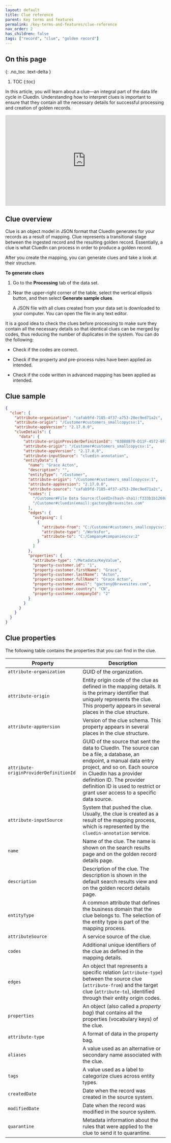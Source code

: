 ```yaml
---
layout: default
title: Clue reference
parent: Key terms and features
permalink: /key-terms-and-features/clue-reference
nav_order: 2
has_children: false
tags: ["record", "clue", "golden record"]
---
```

## On this page
{: .no_toc .text-delta }
1. TOC
{:toc}

In this article, you will learn about a clue—an integral part of the data life cycle in CluedIn. Understanding how to interpret clues is important to ensure that they contain all the necessary details for successful processing and creation of golden records.

<div style="padding:56.25% 0 0 0;position:relative;">
<iframe src="https://player.vimeo.com/video/901142502?h=12b6e293b7&amp;badge=0&amp;autopause=0&amp;player_id=0&amp;app_id=58479" frameborder="0" allow="autoplay; fullscreen; picture-in-picture" style="position:absolute;top:0;left:0;width:100%;height:100%;" title="Clue reference"></iframe>
</div>

## Clue overview

Clue is an object model in JSON format that CluedIn generates for your records as a result of mapping. Clue represents a transitional stage between the ingested record and the resulting golden record. Essentially, a clue is what CluedIn can process in order to produce a golden record.

After you create the mapping, you can generate clues and take a look at their structure.

**To generate clues**

1. Go to the **Processing** tab of the data set.

1. Near the upper-right corner of the table, select the vertical ellipsis button, and then select **Generate sample clues**.

    A JSON file with all clues created from your data set is downloaded to your computer. You can open the file in any text editor.

It is a good idea to check the clues before processing to make sure they contain all the necessary details so that identical clues can be merged by codes, thus reducing the number of duplicates in the system. You can do the following:

- Check if the codes are correct.

- Check if the property and pre-process rules have been applied as intended.

- Check if the code written in advanced mapping has been applied as intended.

## Clue sample

```json
{
  "clue": {
    "attribute-organization": "cafab9fd-7185-4f37-a753-20ec9ed71a2c",
    "attribute-origin": "/Customer#customers_smallcopycsv:1",
    "attribute-appVersion": "2.17.0.0",
    "clueDetails": {
      "data": {
        "attribute-originProviderDefinitionId": "03B88B70-D11F-4572-8F3D-AB6260610498",
        "attribute-origin": "/Customer#customers_smallcopycsv:1",
        "attribute-appVersion": "2.17.0.0",
        "attribute-inputSource": "cluedin-annotation",
        "entityData": {
          "name": "Grace Acton",
          "description": "",
          "entityType": "/Customer",
          "attribute-origin": "/Customer#customers_smallcopycsv:1",
          "attribute-appVersion": "2.17.0.0",
          "attribute-source": "cafab9fd-7185-4f37-a753-20ec9ed71a2c",
          "codes": [
            "/Customer#File Data Source:CluedIn(hash-sha1):f333b1b1269a730fcf756ddbdf776d52edfb9f24",
            "/Customer#cluedin(email):gactony@bravesites.com"
          ],
          "edges": {
            "outgoing": [
              {
                "attribute-from": "C:/Customer#customers_smallcopycsv:1",
                "attribute-type": "/WorksFor",
                "attribute-to": "C:/Company#companiescsv:2"
              }
            ]
          },
          "properties": {
            "attribute-type": "/Metadata/KeyValue",
            "property-customer.id": "1",
            "property-customer.firstName": "Grace",
            "property-customer.lastName": "Acton",
            "property-customer.fullName": "Grace Acton",
            "property-customer.email": "gactony@bravesites.com",
            "property-customer.country": "CN",
            "property-customer.companyId": "2"
          }
        }
      }
    }
  }
}
```

## Clue properties

The following table contains the properties that you can find in the clue.

| Property | Description |
|--|--|
| `attribute-organization` | GUID of the organization. |
| `attribute-origin` | Entity origin code of the clue as defined in the mapping details. It is the primary identifier that uniquely represents the clue. This property appears in several places in the clue structure. |
| `attribute-appVersion` | Version of the clue schema. This property appears in several places in the clue structure. |
| `attribute-originProviderDefinitionId` | GUID of the source that sent the data to CluedIn. The source can be a file, a database, an endpoint, a manual data entry project, and so on. Each source in CluedIn has a provider definition ID. The provider definition ID is used to restrict or grant user access to a specific data source.  |
| `attribute-inputSource` | System that pushed the clue. Usually, the clue is created as a result of the mapping process, which is represented by the `cluedin-annotation` service.  |
| `name` | Name of the clue. The name is shown on the search results page and on the golden record details page. |
| `description` | Description of the clue. The description is shown in the default search results view and on the golden record details page. |
| `entityType` | A common attribute that defines the business domain that the clue belongs to. The selection of the entity type is part of the mapping process. |
| `attributeSource` | A service source of the clue. |
| `codes` | Additional unique identifiers of the clue as defined in the mapping details. |
| `edges` | An object that represents a specific relation (`attribute-type`) between the source clue (`attribute-from`) and the target clue (`attribute-to`), identified through their entity origin codes. |
| `properties` | An object (also called a _property bag_) that contains all the properties (vocabulary keys) of the clue. |
| `attribute-type` | A format of data in the property bag. |
| `aliases` | A value used as an alternative or secondary name associated with the clue. |
| `tags` | A value used as a label to categorize clues across entity types. |
| `createdDate` | Date when the record was created in the source system. |
| `modifiedDate` | Date when the record was modified in the source system. |
| `quarantine` | Metadata information about the rules that were applied to the clue to send it to quarantine. |